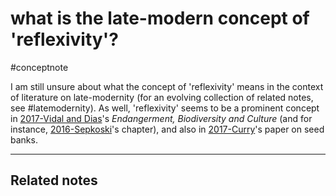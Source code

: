 # what is the late-modern concept of 'reflexivity'?
#conceptnote

I am still unsure about what the concept of 'reflexivity' means in the context of literature on late-modernity (for an evolving collection of related notes, see #latemodernity). As well, 'reflexivity' seems to be a prominent concept in [2017-Vidal and Dias](2017-Vidal%20and%20Dias.md)'s *Endangerment, Biodiversity and Culture* (and for instance,
[2016-Sepkoski](2016-Sepkoski.md)'s chapter), and also in [2017-Curry](2017-Curry.md)'s paper on seed banks.

---

Related notes
- 

